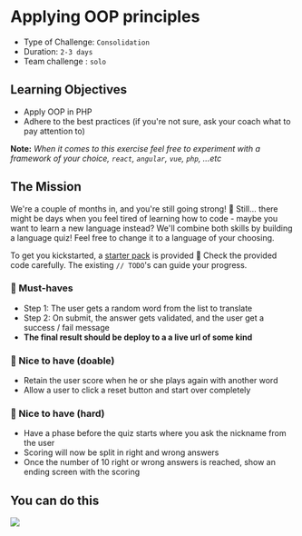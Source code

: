 # Applying OOP principles

- Type of Challenge: `Consolidation`
- Duration: `2-3 days`
- Team challenge : `solo`

## Learning Objectives

- Apply OOP in PHP
- Adhere to the best practices (if you're not sure, ask your coach what to pay attention to)

**Note:** _When it comes to this exercise feel free to experiment with a framework of your choice, `react`, `angular`, `vue`, `php`, ...etc_

## The Mission

We're a couple of months in, and you're still going strong! 💪
Still... there might be days when you feel tired of learning how to code - maybe you want to learn a new language instead? We'll combine both skills by building a language quiz!
Feel free to change it to a language of your choosing.

To get you kickstarted, a [starter pack](starter-pack) is provided 🚀
Check the provided code carefully. The existing `// TODO`'s can guide your progress.

### 🌱 Must-haves

- Step 1: The user gets a random word from the list to translate
- Step 2: On submit, the answer gets validated, and the user get a success / fail message
- **The final result should be deploy to a a live url of some kind**

### 🌼 Nice to have (doable)

- Retain the user score when he or she plays again with another word
- Allow a user to click a reset button and start over completely

### 🌳 Nice to have (hard)

- Have a phase before the quiz starts where you ask the nickname from the user
- Scoring will now be split in right and wrong answers
- Once the number of 10 right or wrong answers is reached, show an ending screen with the scoring

## You can do this

![](https://media.giphy.com/media/4CrFGQyU2uuk0/giphy.gif)
